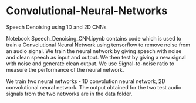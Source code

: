 # Convolutional-Neural-Networks
Speech Denoising using 1D and 2D CNNs

Notebook Speech_Denoising_CNN.ipynb contains code which is used to train a Convolutional Neural Network using tensorflow to remove noise
from an audio signal. We train the neural network by giving speech with noise and clean speech as input and output. We then test by 
giving a new signal with noise and generate clean output. We use Signal-to-noise ratio to measure the performance of the neural network.

We train two neural networks - 1D convolution neural network, 2D convolutional neural network. The output obtained for the two test audio
signals from the two networks are in the data folder.
